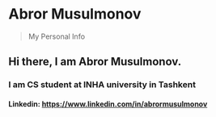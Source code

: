 # Abror Musulmonov
> My Personal Info
## Hi there, I am Abror Musulmonov.

### I am CS student at INHA university in Tashkent


#### Linkedin: https://www.linkedin.com/in/abrormusulmonov

